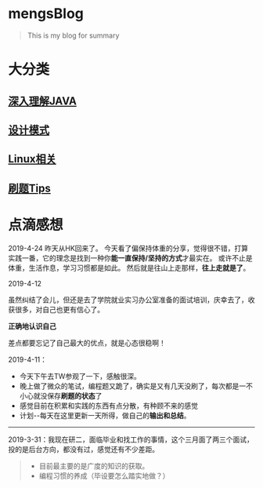 # mengsBlog
> This is my blog for summary

# 大分类

## [深入理解JAVA](AboutJava.md)

## [设计模式](DesignPattern.md)

## [Linux相关](AboutLinux.md)

## [刷题Tips](Algorithm.md)


# 点滴感想
2019-4-24
昨天从HK回来了。
今天看了偏保持体重的分享，觉得很不错，打算实践一番，它的理念是找到一种你**能一直保持/坚持的方式**才最实在。
或许不止是体重，生活作息，学习习惯都是如此。
然后就是往山上走那样，**往上走就是了**。

2019-4-12

虽然纠结了会儿，但还是去了学院就业实习办公室准备的面试培训，庆幸去了，收获很多，对自己也更有信心了。

**正确地认识自己**

差点都要忘记了自己最大的优点，就是心态很稳啊！

2019-4-11：
- 今天下午去TW参观了一下，感触很深。
- 晚上做了微众的笔试，编程题又跪了，确实是又有几天没刷了，每次都是一不小心就没保存**刷题的状态**了
- 感觉目前在积累和实践的东西有点分散，有种顾不来的感觉
- 计划--每天在这里更新一天所得，做自己的**输出和总结**。

------------------------------
2019-3-31：我现在研二，面临毕业和找工作的事情，这个三月面了两三个面试，投的是后台方向，都没有过，感觉还有不少差距。


>- 目前最主要的是广度的知识的获取。
>- 编程习惯的养成（毕设要怎么踏实地做？）



